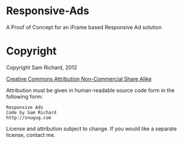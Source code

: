 Responsive-Ads
==============

A Proof of Concept for an iFrame based Responsive Ad solution



Copyright
=============
Copyright Sam Richard, 2012

[Creative Commons Attribution Non-Commercial Share Alike](http://creativecommons.org/licenses/by-nc-sa/3.0/)

Attribution must be given in human-readable source code form in the following form:

```
Responsive Ads
Code by Sam Richard
http://snugug.com
```

License and attribution subject to change.
If you would like a separate license, contact me.
